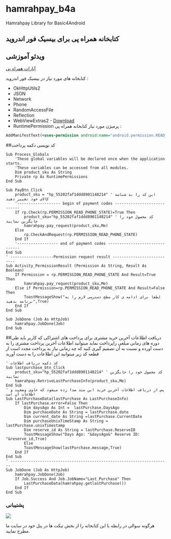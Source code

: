 # hamrahpay_b4a
Hamrahpay Library for Basic4Android
## کتابخانه همراه پی برای بیسیک فور اندروید

## ویدئو آموزشی

[آپارات همراه پی](http://www.aparat.com/hamrahpay)


کتابخانه های مورد نیاز در بیسیک فور اندروید :
* OkHttpUtils2
* JSON
* Network
* Phone
* RandomAccessFile
* Reflection
* WebViewExtras2     - [Download](http://b4a.martinpearman.co.uk/webviewextras/)
* RuntimePermission
پرمیژن مورد نیاز کتابخانه همراه پی :
```xml
AddManifestText(<uses-permission android:name="android.permission.READ_PHONE_STATE" />)
```

##کد نویسی دکمه پرداخت

```basic
Sub Process_Globals
	'These global variables will be declared once when the application starts.
	'These variables can be accessed from all modules.
	Dim product_sku As String
	Private rp As RuntimePermissions
End Sub

Sub PayBtn_Click
	product_sku = "hp_55202faf1ddd8901148214" ' این کد را به شناسه کالای خود تغییر دهید
	'------------------- begin of payment codes ----------------------------
	If rp.Check(rp.PERMISSION_READ_PHONE_STATE)=True Then
		product_sku="hp_55202faf1ddd8901148214" ' کد محصول خود را جایگزین نمایید
		hamrahpay.pay_request(product_sku,Me)
	Else
		rp.CheckAndRequest(rp.PERMISSION_READ_PHONE_STATE)
	End If
	'------------------ end of payment codes -------------------------------
End Sub
' -------------------Permission request result ---------------------------
Sub Activity_PermissionResult (Permission As String, Result As Boolean)
	If Permission = rp.PERMISSION_READ_PHONE_STATE And Result=True Then
		hamrahpay.pay_request(product_sku,Me)
	Else if Permission=rp.PERMISSION_READ_PHONE_STATE And Result=False Then
		ToastMessageShow("لطفا برای ادامه ی کار سطح دسترسی لازم را به برنامه بدهید",True)
	End If
End Sub

Sub JobDone (Job As HttpJob)
	hamrahpay.JobDone(Job)
End Sub
```

##دریافت اطلاعات آخرین خرید مشتری
برای پرداخت های اشتراکی که کاربر باید طی دوره های زمانی مبلغی راپرداخت نماید میتوانید اطلاعات  آخرین پرداخت مشتری را به دست آورده و نسبت به آن تصمیم گیری کنید که چه زمانی نیاز به پرداخت مجدد است
از قطعه کد زیر میتوانید این اطلاعات را به دست آورید
```basic
' کد دکمه دریافت اطلاعات
Sub lastpurchase_btn_Click
	product_sku="hp_55202faf1ddd8901148214" ' کد محصول خود را جایگزین نمایید
	hamrahpay.RetriveLastPurchaseInfo(product_sku,Me)
End Sub
' پس از دریافت اطلاعات آخرین خرید این متد صدا زده میشود که حاوی وضعیت و اطلاعات آن است
Sub LastPurchaseData(lastPurchase As LastPurchaseInfo)
	If lastPurchase.error=False Then
		Dim daysAgo As Int =  lastPurchase.DaysAgo
		Dim purchaseDate As String = lastPurchase.date
		Dim current_date As String =lastPurchase.CurrentDate
		Dim purchaseUnixTimeStamp As String = lastPurchase.unixTimestamp
		Dim reserve_id As String = lastPurchase.ReserveID
		ToastMessageShow("Days Ago: "&daysAgo&" Reserve ID: "&reserve_id,True)
		Else
		ToastMessageShow(lastPurchase.message,True)
	End If
End Sub
' ----------------------------------------------------------------------
Sub JobDone (Job As HttpJob)
	hamrahpay.JobDone(Job)
	If Job.Success And Job.JobName="Last_Purchase" Then
		LastPurchaseData(hamrahpay.getlastPurchase())
	End If
End Sub

```
### پشتیبانی

[![](https://hamrahpay.com/assets/home/theme/img/logo-red.png)](https://hamrahpay.com)

 هرگونه سوالی در رابطه با این کتابخانه را از بخش تیکت ها در پنل خود در سایت ما مطرح نمایید.
 
